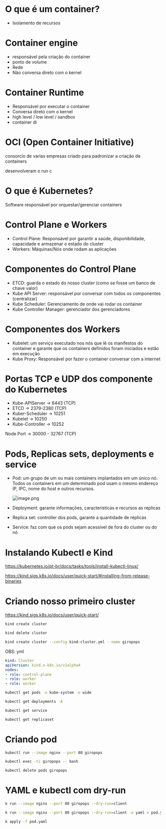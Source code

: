 # O que é um container?

- Isolamento de recursos

# Container engine

- responsável pela criação do container
- ponto de volume
- Rede
- Não conversa direto com o kernel

# Container Runtime

- Responsável por executar o container
- Conversa direto com o kernel
- high level / low level / sandbox
- container di

# OCI (Open Container Initiative)

consorcio de varias empresas criado para padronizar a criação de containers

desenvolveram o run c

# O que é Kubernetes?

Software responsável por orquestar/gerenciar containers

# Control Plane e Workers

- Control Plane: Responsável por garantir a saúde, disponibilidade, capacidade e armazenar o estado do cluster
- Workers: Máquinas/Nós onde rodam as aplicações

# Componentes do Control Plane

- ETCD: guarda o estado do nosso cluster (como se fosse um banco de chave valor)
- Kube API Server: responsável por conversar com todos os componentes (centralizar)
- Kube Scheduler: Gerenciamento de onde vai rodar os container
- Kube Controller Manager:  gerenciador dos gerenciadores

# Componentes dos Workers

- Kubelet: um serviço executado nos nós que lê os manifestos do container e garante que os containers definidos foram iniciados e estão em execução
- Kube Proxy: Responsável por fazer o container conversar com a internet

# Portas TCP e UDP dos componente do Kubernetes

- Kube-APIServer → 6443 (TCP)
- ETCD → 2379-2380 (TCP)
- Kuber-Scheduler → 10251
- Kubelet → 10250
- Kube-Controller → 10252

Node Port → 30000 - 32767 (TCP)

# Pods, Replicas sets, deployments e service

- Pod: um grupo de um ou mais containers implantados em um único nó. Todos os containers em um determinado pod usam o mesmo endereço IP, IPC, nome do host e outros recursos.
    
    ![image.png](https://prod-files-secure.s3.us-west-2.amazonaws.com/c07928da-2fe3-4728-b84b-d40744e3cd60/924386b5-ab7b-4c17-be83-d017c7f68ace/image.png)
    
- Deployment: garante informações, características e recursos as replicas
- Replica set: controller dos pods, garante a quantidade de réplicas
- Service: faz com que os pods sejam acessível de fora do cluster ou do nó

# Instalando Kubectl e Kind

https://kubernetes.io/pt-br/docs/tasks/tools/install-kubectl-linux/

https://kind.sigs.k8s.io/docs/user/quick-start/#installing-from-release-binaries

# Criando nosso primeiro cluster

https://kind.sigs.k8s.io/docs/user/quick-start/

```bash
kind create cluster
```

```bash
kind delete cluster
```

```bash
kind create cluster --config kind-cluster.yml --name giropops
```

OBS: yml

```yaml
kind: Cluster
apiVersion: kind.x-k8s.io/v1alpha4
nodes:
- role: control-plane
- role: worker
- role: worker
```

```bash
kubectl get pods -n kube-system -o wide
```

```bash
kubectl get deployments -A
```

```bash
kubectl get service
```

```bash
kubectl get replicaset
```

# Criando pod

```bash
kubectl run --image nginx --port 80 giropops
```

```bash
kubectl exec -ti giropops -- bash
```

```bash
kubectl delete pods giropops
```

# YAML e kubectl com dry-run

```bash
k run --image nginx --port 80 giropops --dry-run=client
```

```bash
k run --image nginx --port 80 giropops --dry-run=client -o yaml > pod.yaml
```

```bash
k apply -f pod.yaml
```
